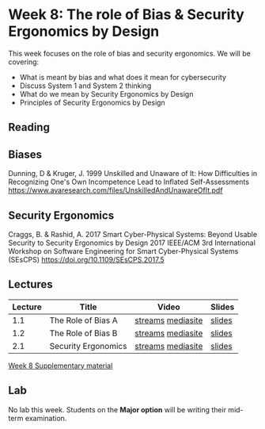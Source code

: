 # Week 8: The role of Bias & Security Ergonomics by Design

This week focuses on the role of bias and security ergonomics. We will be covering:

- What is meant by bias and what does it mean for cybersecurity
- Discuss System 1 and System 2 thinking
- What do we mean by Security Ergonomics by Design
- Principles of Security Ergonomics by Design

## Reading
## Biases
Dunning, D & Kruger, J. 1999
Unskilled and Unaware of It: How Difficulties in Recognizing One's Own Incompetence Lead to Inflated Self-Assessments
https://www.avaresearch.com/files/UnskilledAndUnawareOfIt.pdf


## Security Ergonomics 
Craggs, B. & Rashid, A. 2017
Smart Cyber-Physical Systems: Beyond Usable Security to Security Ergonomics by Design
2017 IEEE/ACM 3rd International Workshop on Software Engineering for Smart Cyber-Physical Systems (SEsCPS)
https://doi.org/10.1109/SEsCPS.2017.5



## Lectures

| Lecture | Title | Video | Slides |
|---------|-------|-------|--------|
| 1.1 | The Role of Bias A | [streams](https://uob-my.sharepoint.com/:v:/r/personal/kr17991_bristol_ac_uk/Documents/Stream%20Migrated%20Videos/COMS30038%20-%20Lecture%209%20Role%20of%20Bias%20Part%20A-20221114_061744.mp4?csf=1&web=1&e=xUQfdu&nav=eyJyZWZlcnJhbEluZm8iOnsicmVmZXJyYWxBcHAiOiJTdHJlYW1XZWJBcHAiLCJyZWZlcnJhbFZpZXciOiJTaGFyZURpYWxvZy1MaW5rIiwicmVmZXJyYWxBcHBQbGF0Zm9ybSI6IldlYiIsInJlZmVycmFsTW9kZSI6InZpZXcifX0%3D) [mediasite]() | [slides](slides/COMS20028-Lecture9-Bias_A.pdf) |
| 1.2 | The Role of Bias B | [streams](https://uob-my.sharepoint.com/:v:/r/personal/kr17991_bristol_ac_uk/Documents/Stream%20Migrated%20Videos/COMS30038%20-%20Lecture%209%20Role%20of%20Bias%20Part%20B-20221114_062144.mp4?csf=1&web=1&e=3seNF2&nav=eyJyZWZlcnJhbEluZm8iOnsicmVmZXJyYWxBcHAiOiJTdHJlYW1XZWJBcHAiLCJyZWZlcnJhbFZpZXciOiJTaGFyZURpYWxvZy1MaW5rIiwicmVmZXJyYWxBcHBQbGF0Zm9ybSI6IldlYiIsInJlZmVycmFsTW9kZSI6InZpZXcifX0%3D) [mediasite]() | [slides](slides/COMS20028-Lecture9-Bias_B.pdf) |
| 2.1 | Security Ergonomics| [streams](https://uob-my.sharepoint.com/:v:/r/personal/kr17991_bristol_ac_uk/Documents/Stream%20Migrated%20Videos/COMS30038%20-%20Lecture%2010%20Security%20Ergonomics%20by%20Design-20221114_061509.mp4?csf=1&web=1&e=SPoCo7&nav=eyJyZWZlcnJhbEluZm8iOnsicmVmZXJyYWxBcHAiOiJTdHJlYW1XZWJBcHAiLCJyZWZlcnJhbFZpZXciOiJTaGFyZURpYWxvZy1MaW5rIiwicmVmZXJyYWxBcHBQbGF0Zm9ybSI6IldlYiIsInJlZmVycmFsTW9kZSI6InZpZXcifX0%3D) [mediasite]() | [slides](slides/COMS30038-Lecture_10-Security_Ergonomics.pdf) |


[Week 8 Supplementary material](Week_8_Supplemental.txt)


## Lab

No lab this week. Students on the **Major option** will be writing their mid-term examination.
